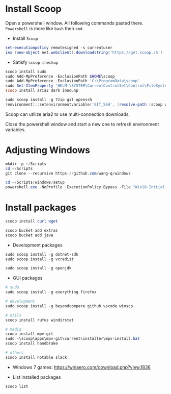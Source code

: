 # Install Scoop

Open a powershell window. All following commands pasted there. `Powershell` is more like `bash` then
`cmd`.

* Install `Scoop`

```ps1
set-executionpolicy remotesigned -s currentuser
iex (new-object net.webclient).downloadstring('https://get.scoop.sh')

```

* Satisfy `scoop checkup`

```ps1
scoop install sudo
sudo Add-MpPreference -ExclusionPath $HOME\scoop
sudo Add-MpPreference -ExclusionPath 'C:\ProgramData\scoop'
sudo Set-ItemProperty 'HKLM:\SYSTEM\CurrentControlSet\Control\FileSystem' -Name 'LongPathsEnabled' -Value 1
scoop install aria2 dark innounp

sudo scoop install -g 7zip git openssh
[environment]::setenvironmentvariable('GIT_SSH', (resolve-path (scoop which ssh)), 'USER')

```

Scoop can utilize aria2 to use multi-connection downloads.

Close the powershell window and start a new one to refresh environment variables.

# Adjusting Windows

```ps1
mkdir -p ~/Scripts
cd ~/Scripts
git clone --recursive https://github.com/wang-q/windows

cd ~/Scripts/windows/setup
powershell.exe -NoProfile -ExecutionPolicy Bypass -File "Win10-Initial-Setup-Script/Win10.ps1" -include "Win10-Initial-Setup-Script/Win10.psm1" -preset "Default.preset"

```

# Install packages

```ps1
scoop install curl wget

scoop bucket add extras
scoop bucket add java

```

* Development packages

```ps1
sudo scoop install -g dotnet-sdk
sudo scoop install -g vcredist

sudo scoop install -g openjdk

```

* GUI packages

```ps1
# sudo
sudo scoop install -g everything firefox

# development
sudo scoop install -g beyondcompare github vscode winscp

# utils
scoop install rufus windirstat

# media
scoop install mpv-git
sudo ~\scoop\apps\mpv-git\current\installer\mpv-install.bat
scoop install handbrake

# others
scoop install notable slack

```

* Windows 7 games: https://winaero.com/download.php?view.1836

* List installed packages

```ps1
scoop list

```
